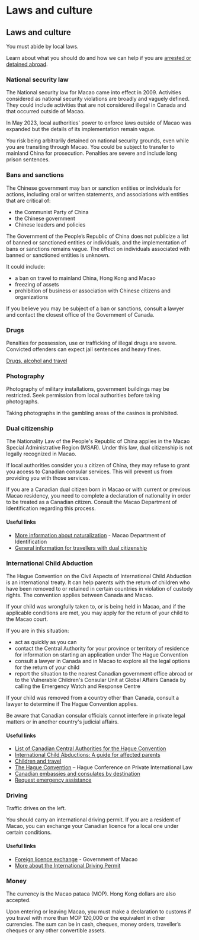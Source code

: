 # Laws and culture

## Laws and culture

You must abide by local laws.

Learn about what you should do and how we can help if you are [arrested or detained abroad](http://travel.gc.ca/assistance/emergency-info/arrest-detention).

### National security law

The National security law for Macao came into effect in 2009. Activities considered as national security violations are broadly and vaguely defined. They could include activities that are not considered illegal in Canada and that occurred outside of Macao.

In May 2023, local authorities' power to enforce laws outside of Macao was expanded but the details of its implementation remain vague.

You risk being arbitrarily detained on national security grounds, even while you are transiting through Macao. You could be subject to transfer to mainland China for prosecution. Penalties are severe and include long prison sentences.

### Bans and sanctions

The Chinese government may ban or sanction entities or individuals for actions, including oral or written statements, and associations with entities that are critical of:

* the Communist Party of China
* the Chinese government
* Chinese leaders and policies

The Government of the People’s Republic of China does not publicize a list of banned or sanctioned entities or individuals, and the implementation of bans or sanctions remains vague. The effect on individuals associated with banned or sanctioned entities is unknown.

It could include:

* a ban on travel to mainland China, Hong Kong and Macao
* freezing of assets
* prohibition of business or association with Chinese citizens and organizations

If you believe you may be subject of a ban or sanctions, consult a lawyer and contact the closest office of the Government of Canada.

### Drugs

Penalties for possession, use or trafficking of illegal drugs are severe. Convicted offenders can expect jail sentences and heavy fines.

[Drugs, alcohol and travel](https://travel.gc.ca/travelling/health-safety/drugs)

### Photography

Photography of military installations, government buildings may be restricted. Seek permission from local authorities before taking photographs.

Taking photographs in the gambling areas of the casinos is prohibited.

### Dual citizenship

The Nationality Law of the People's Republic of China applies in the Macao Special Administrative Region (MSAR). Under this law, dual citizenship is not legally recognized in Macao.

If local authorities consider you a citizen of China, they may refuse to grant you access to Canadian consular services. This will prevent us from providing you with those services.

If you are a Canadian dual citizen born in Macao or with current or previous Macao residency, you need to complete a declaration of nationality in order to be treated as a Canadian citizen. Consult the Macao Department of Identification regarding this process.

#### Useful links

* [More information about naturalization](https://www.dsi.gov.mo/nationality_e.jsp) - Macao Department of Identification
* [General information for travellers with dual citizenship](https://travel.gc.ca/travelling/documents/dual-citizenship)

### International Child Abduction

The Hague Convention on the Civil Aspects of International Child Abduction is an international treaty. It can help parents with the return of children who have been removed to or retained in certain countries in violation of custody rights. The convention applies between Canada and Macao.

If your child was wrongfully taken to, or is being held in Macao, and if the applicable conditions are met, you may apply for the return of your child to the Macao court.

If you are in this situation:

* act as quickly as you can
* contact the Central Authority for your province or territory of residence for information on starting an application under The Hague Convention
* consult a lawyer in Canada and in Macao to explore all the legal options for the return of your child
* report the situation to the nearest Canadian government office abroad or to the Vulnerable Children's Consular Unit at Global Affairs Canada by calling the Emergency Watch and Response Centre

If your child was removed from a country other than Canada, consult a lawyer to determine if The Hague Convention applies.

Be aware that Canadian consular officials cannot interfere in private legal matters or in another country's judicial affairs.

#### Useful links

* [List of Canadian Central Authorities for the Hague Convention](https://www.hcch.net/en/states/authorities/details3/?aid=75)
* [International Child Abductions: A guide for affected parents](https://travel.gc.ca/travelling/publications/international-child-abductions)
* [Children and travel](https://travel.gc.ca/travelling/children)
* [The Hague Convention](https://www.hcch.net/en/instruments/conventions/full-text/?cid=24) – Hague Conference on Private International Law
* [Canadian embassies and consulates by destination](https://travel.gc.ca/assistance/embassies-consulates)
* [Request emergency assistance](https://travel.gc.ca/assistance/emergency-assistance?_ga)

### Driving

Traffic drives on the left.

You should carry an international driving permit. If you are a resident of Macao, you can exchange your Canadian licence for a local one under certain conditions.

#### Useful links

* [Foreign licence exchange](https://www.gov.mo/en/services/ps-1914/ps-1914m/) - Government of Macao
* [More about the International Driving Permit](https://travel.gc.ca/travelling/documents/international-driving-permit)

### Money

The currency is the Macao pataca (MOP). Hong Kong dollars are also accepted.

Upon entering or leaving Macao, you must make a declaration to customs if you travel with more than MOP 120,000 or the equivalent in other currencies. The sum can be in cash, cheques, money orders, traveller’s cheques or any other convertible assets.